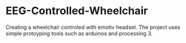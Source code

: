 # EEG-Controlled-Wheelchair
Creating a wheelchair controled with emotiv headset. The project uses simple protoyping tools such as arduinos and processing 3.
